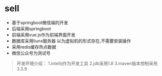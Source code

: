 # sell
+ 基于springboot微信端的开发
+ 后端采用springboot
+ 前端采用vue.js作为前端界面开发
+ 数据库采用liunx服务器 以为虚拟机的形式存在,不需要安装操作
+ 采用redis缓存热点数据
+ 微信公众号为测试号
> 开发环境介绍：
1.intellij作为开发工具
2.jdk采用1.8
3.maven版本控制采用3.3.9
